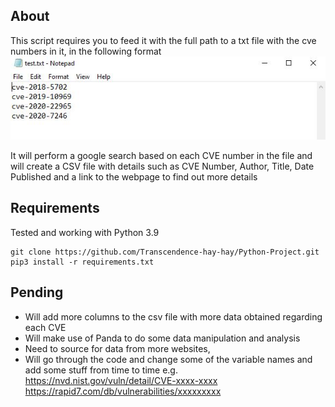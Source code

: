 ## About
This script requires you to feed it with the full path to a txt file with the cve numbers in it, in the following format
![Alt Text](format.JPG)

It will perform a google search based on each CVE number in the file and will create a CSV file with details such as CVE Number, Author, Title, Date Published and a link to the webpage to find out more details

## Requirements
Tested and working with Python 3.9

```
git clone https://github.com/Transcendence-hay-hay/Python-Project.git
pip3 install -r requirements.txt
```

## Pending
- Will add more columns to the csv file with more data obtained regarding each CVE
- Will make use of Panda to do some data manipulation and analysis
- Need to source for data from more websites, 
- Will go through the code and change some of the variable names and add some stuff from time to time
e.g.<br/> 
https://nvd.nist.gov/vuln/detail/CVE-xxxx-xxxx <br/>
https://rapid7.com/db/vulnerabilities/xxxxxxxxx





